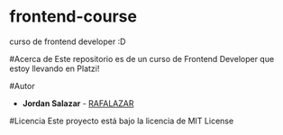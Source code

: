 # frontend-course
curso de frontend developer :D

#Acerca de
Este repositorio es de un curso de Frontend Developer que estoy llevando en Platzi!

#Autor
* **Jordan Salazar** - [RAFALAZAR](https://github.com/rafalazar)

#Licencia
Este proyecto está bajo la licencia de MIT License
